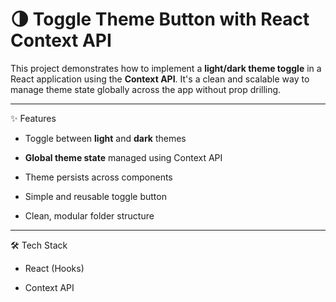 # 🌗 Toggle Theme Button with React Context API

This project demonstrates how to implement a **light/dark theme toggle** in a React application using the **Context API**. 
It's a clean and scalable way to manage theme state globally across the app without prop drilling.

---

✨ Features

- Toggle between **light** and **dark** themes
  
- **Global theme state** managed using Context API
  
- Theme persists across components
  
- Simple and reusable toggle button
  
- Clean, modular folder structure

---

🛠 Tech Stack

- React (Hooks)
  
- Context API
